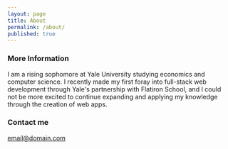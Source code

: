 ```yaml
---
layout: page
title: About
permalink: /about/
published: true
---
```

### More Information

I am a rising sophomore at Yale University studying economics and computer science. I recently made my first foray into full-stack web development through Yale's partnership with Flatiron School, and I could not be more excited to continue expanding and applying my knowledge through the creation of web apps. 

### Contact me

[email@domain.com](mailto:drew.beckmen@yale.edu)
